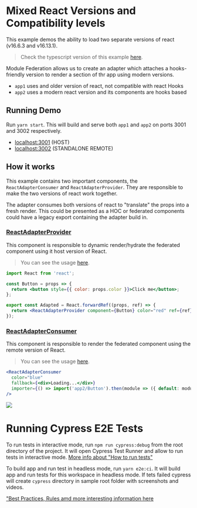 # Mixed React Versions and Compatibility levels

This example demos the ability to load two separate versions of react (v16.6.3 and v16.13.1).

> Check the typescript version of this example [here](../different-react-versions-typescript/README.md).

Module Federation allows us to create an adapter which attaches a hooks-friendly version to render a section of thr app using modern versions.

- `app1` uses and older version of react, not compatible with react Hooks
- `app2` uses a modern react version and its components are hooks based

## Running Demo

Run `yarn start`. This will build and serve both `app1` and `app2` on ports 3001 and 3002 respectively.

- [localhost:3001](http://localhost:3001/) (HOST)
- [localhost:3002](http://localhost:3002/) (STANDALONE REMOTE)

## How it works

This example contains two important components, the `ReactAdapterConsumer` and `ReactAdapterProvider`. They are responsible to make the two versions of react work together.

The adapter consumes both versions of react to "translate" the props into a fresh render. This could be presented as a HOC or federated components could have a legacy export containing the adapter build in.

### [ReactAdapterProvider](./app2/src/components/ReactAdapterProvider.js)

This component is responsible to dynamic render/hydrate the federated component using it host version of React.

> You can see the usage [here](./app2/src/components/ModernReactComponent.js#24).

```jsx
import React from 'react';

const Button = props => {
  return <button style={{ color: props.color }}>Click me</button>;
};

export const Adapted = React.forwardRef((props, ref) => {
  return <ReactAdapterProvider component={Button} color="red" ref={ref} />;
});
```

### [ReactAdapterConsumer](./app1/src/components/ReactAdapterConsumer.js)

This component is responsible to render the federated component using the remote version of React.

> You can see the usage [here](./app1/src/components/App.js#29).

```jsx
<ReactAdapterConsumer
  color="blue"
  fallback={<div>Loading...</div>}
  importer={() => import('app2/Button').then(module => ({ default: module.Adapted }))}
/>
```

<img src="https://ssl.google-analytics.com/collect?v=1&t=event&ec=email&ea=open&t=event&tid=UA-120967034-1&z=1589682154&cid=ae045149-9d17-0367-bbb0-11c41d92b411&dt=ModuleFederationExamples&dp=/email/DifferentReactVersions">

# Running Cypress E2E Tests

To run tests in interactive mode, run `npm run cypress:debug` from the root directory of the project. It will open Cypress Test Runner and allow to run tests in interactive mode. [More info about "How to run tests"](../../cypress/README.md#how-to-run-tests)

To build app and run test in headless mode, run `yarn e2e:ci`. It will build app and run tests for this workspace in headless mode. If tets failed cypress will create `cypress` directory in sample root folder with screenshots and videos.

["Best Practices, Rules amd more interesting information here](../../cypress/README.md)

